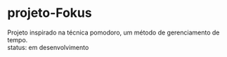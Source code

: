 # projeto-Fokus
Projeto inspirado na técnica pomodoro, um método de gerenciamento de tempo. <br>
status: em desenvolvimento 
